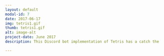 ```yaml
---
layout: default
modal-id: 7
date: 2017-06-17
img: tetris1.gif
thumb: tetris1.gif
alt: image-alt
project-date: June 2017
description: This Discord bot implementation of Tetris has a catch the pieces fall very, very slowly. Work together as a server to keep the game from overflowing! Credit to @Sam_c_lee for the original tetris implementation. My roles in this group project included concept, bot creation and server-side implementation, and improvements to Tetris code. 

---
```

